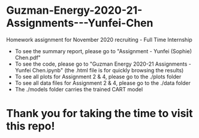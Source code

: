 # Guzman-Energy-2020-21-Assignments---Yunfei-Chen
Homework assignment for November 2020 recruiting - Full Time Internship

- To see the summary report, please go to "Assignment - Yunfei (Sophie) Chen.pdf"
- To see the code, please go to "Guzman Energy 2020-21 Assignments - Yunfei Chen.ipynb" (the .html file is for quickly browsing the results)
- To see all plots for Assignment 2 & 4, please go to the ./plots folder 
- To see all data files for Assignment 2 & 4, please go to the ./data folder
- The ./models folder carries the trained CART model

# Thank you for taking the time to visit this repo! 
